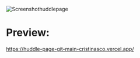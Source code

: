 ![Screenshothuddlepage](https://user-images.githubusercontent.com/77617593/115728506-d89b5080-a384-11eb-96a5-75b1c0f6640d.png)
# Preview:
https://huddle-page-git-main-cristinasco.vercel.app/
